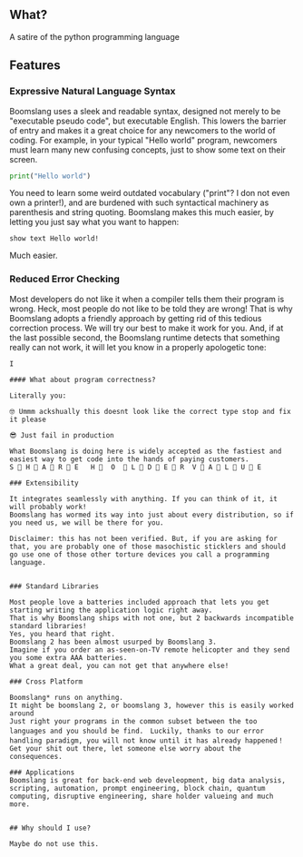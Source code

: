 ## What?

A satire of the python programming language


## Features

### Expressive Natural Language Syntax

Boomslang uses a sleek and readable syntax, designed not merely to be "executable pseudo code", but executable English.
This lowers the barrier of entry and makes it a great choice for any newcomers to the world of coding.
For example, in your typical "Hello world" program, newcomers must learn many new confusing concepts, just to show some text on their screen.
```python
print("Hello world")
```
You need to learn some weird outdated vocabulary ("print"? I don not even own a printer!), and are burdened with such syntactical machinery as parenthesis and string quoting. 
Boomslang makes this much easier, by letting you just say what you want to happen:
```
show text Hello world!
```
Much easier.

### Reduced Error Checking

Most developers do not like it when a compiler tells them their program is wrong.
Heck, most people do not like to be told they are wrong!
That is why Boomslang adopts a friendly approach by getting rid of this tedious correction process.
We will try our best to make it work for you.
And, if at the last possible second, the Boomslang runtime detects that something really can not work, it will let you know in a properly apologetic tone:

```
I

#### What about program correctness?

Literally you:

🤓 Ummm ackshually this doesnt look like the correct type stop and fix it please

😎 Just fail in production

What Boomslang is doing here is widely accepted as the fastiest and easiest way to get code into the hands of paying customers.
S 👏 H 👏 A 👏 R 👏 E   H 👏  O  👏 L 👏 D 👏 E 👏 R  V 👏 A 👏 L 👏 U 👏 E 

### Extensibility

It integrates seamlessly with anything. If you can think of it, it will probably work!
Boomslang has wormed its way into just about every distribution, so if you need us, we will be there for you.

Disclaimer: this has not been verified. But, if you are asking for that, you are probably one of those masochistic sticklers and should go use one of those other torture devices you call a programming language.


### Standard Libraries

Most people love a batteries included approach that lets you get starting writing the application logic right away.
That is why Boomslang ships with not one, but 2 backwards incompatible standard libraries!
Yes, you heard that right.
Boomslang 2 has been almost usurped by Boomslang 3.
Imagine if you order an as-seen-on-TV remote helicopter and they send you some extra AAA batteries.
What a great deal, you can not get that anywhere else!

### Cross Platform

Boomslang* runs on anything.
It might be boomslang 2, or boomslang 3, however this is easily worked around
Just right your programs in the common subset between the too languages and you should be find.　Luckily, thanks to our error handling paradigm, you will not know until it has already happened！
Get your shit out there, let someone else worry about the consequences.

### Applications 
Boomslang is great for back-end web develeopment, big data analysis, scripting, automation, prompt engineering, block chain, quantum computing, disruptive engineering, share holder valueing and much more.


## Why should I use?

Maybe do not use this.
